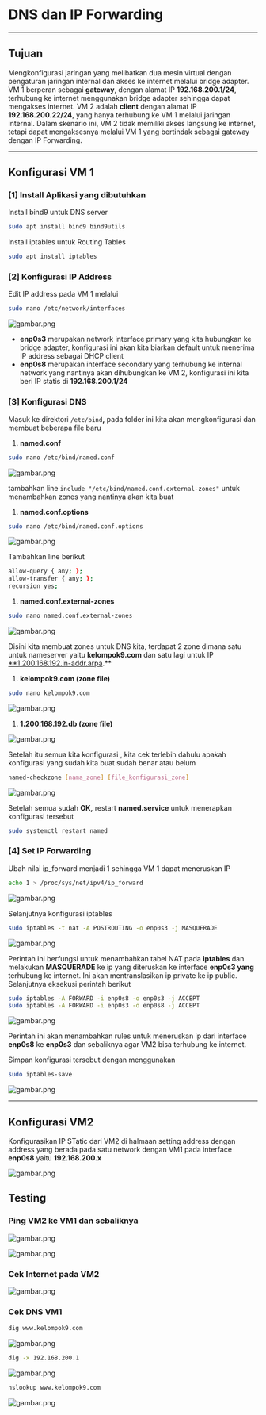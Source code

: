 
# DNS dan IP Forwarding

---

## Tujuan

Mengkonfigurasi jaringan yang melibatkan dua mesin virtual dengan pengaturan jaringan internal dan akses ke internet melalui bridge adapter. VM 1 berperan sebagai **gateway**, dengan alamat IP **192.168.200.1/24**, terhubung ke internet menggunakan bridge adapter sehingga dapat mengakses internet. VM 2 adalah **client** dengan alamat IP **192.168.200.22/24**, yang hanya terhubung ke VM 1 melalui jaringan internal. Dalam skenario ini, VM 2 tidak memiliki akses langsung ke internet, tetapi dapat mengaksesnya melalui VM 1 yang bertindak sebagai gateway dengan IP Forwarding.

---

## Konfigurasi VM 1

### [1] Install Aplikasi yang dibutuhkan

Install bind9 untuk DNS server

```bash
sudo apt install bind9 bind9utils
```

Install iptables untuk Routing Tables

```bash
sudo apt install iptables
```

### [2] Konfigurasi IP Address

Edit IP address pada VM 1 melalui 

```bash
sudo nano /etc/network/interfaces
```

![gambar.png](images/gambar.png)

- **enp0s3** merupakan network interface primary yang kita hubungkan ke bridge adapter, konfigurasi ini akan kita biarkan default untuk menerima IP address sebagai DHCP client
- **enp0s8** merupakan interface secondary yang terhubung ke internal network yang nantinya akan dihubungkan ke VM 2, konfigurasi ini kita beri IP statis di **192.168.200.1/24**

### [3] Konfigurasi DNS

Masuk ke direktori `/etc/bind`**,** pada folder ini kita akan mengkonfigurasi dan membuat beberapa file baru

1. **named.conf**

```bash
sudo nano /etc/bind/named.conf
```

![gambar.png](images/gambar%201.png)

tambahkan line `include "/etc/bind/named.conf.external-zones"` untuk menambahkan zones yang nantinya akan kita buat

1. **named.conf.options**

```bash
sudo nano /etc/bind/named.conf.options
```

![gambar.png](images/gambar%202.png)

Tambahkan line berikut

```bash
allow-query { any; };
allow-transfer { any; };
recursion yes;
```

1. **named.conf.external-zones**

```bash
sudo nano named.conf.external-zones
```

![gambar.png](images/gambar%203.png)

Disini kita membuat zones untuk DNS kita, terdapat 2 zone dimana satu untuk nameserver yaitu **kelompok9.com** dan satu lagi untuk IP [**1.200.168.192.in-addr.arpa](http://1.200.168.192.in-addr.arpa).**

1. **kelompok9.com (zone file)**

```bash
sudo nano kelompok9.com
```

![gambar.png](images/gambar%204.png)

1. **1.200.168.192.db (zone file)**

![gambar.png](images/gambar%205.png)

Setelah itu semua kita konfigurasi , kita cek terlebih dahulu apakah konfigurasi yang sudah kita buat sudah benar atau belum

```bash
named-checkzone [nama_zone] [file_konfigurasi_zone]
```

![gambar.png](images/gambar%206.png)

Setelah semua sudah **OK,** restart **named.service** untuk menerapkan konfigurasi tersebut

```bash
sudo systemctl restart named
```

### [4] Set IP Forwarding

Ubah nilai ip_forward menjadi 1 sehingga VM 1 dapat meneruskan IP 

```bash
echo 1 > /proc/sys/net/ipv4/ip_forward
```

![gambar.png](images/gambar%207.png)

Selanjutnya konfigurasi iptables

```bash
sudo iptables -t nat -A POSTROUTING -o enp0s3 -j MASQUERADE
```

![gambar.png](images/gambar%208.png)

Perintah ini berfungsi untuk menambahkan tabel NAT pada **iptables** dan melakukan **MASQUERADE** ke ip yang diteruskan ke interface **enp0s3 yang** terhubung ke internet. Ini akan mentranslasikan ip private ke ip public. Selanjutnya eksekusi perintah berikut 

```bash
sudo iptables -A FORWARD -i enp0s8 -o enp0s3 -j ACCEPT
sudo iptables -A FORWARD -i enp0s3 -o enp0s8 -j ACCEPT
```

![gambar.png](images/gambar%209.png)

Perintah ini akan menambahkan rules untuk meneruskan ip dari interface **enp0s8** ke **enp0s3** dan sebaliknya agar VM2 bisa terhubung ke internet.

Simpan konfigurasi tersebut dengan menggunakan

```bash
sudo iptables-save
```

![gambar.png](images/gambar%2010.png)

---

## Konfigurasi VM2

Konfigurasikan IP STatic dari VM2 di halmaan setting address dengan address yang berada pada satu network dengan VM1 pada interface **enp0s8** yaitu **192.168.200.x**

![gambar.png](images/gambar%2011.png)

## Testing

### Ping VM2 ke VM1 dan sebaliknya

![gambar.png](images/gambar%2012.png)

![gambar.png](images/gambar%2013.png)

### Cek Internet pada VM2

![gambar.png](images/gambar%2014.png)

### Cek DNS VM1

```bash
dig www.kelompok9.com
```

![gambar.png](images/gambar%2015.png)

```bash
dig -x 192.168.200.1
```

![gambar.png](images/gambar%2016.png)

```bash
nslookup www.kelompok9.com
```

![gambar.png](images/gambar%2017.png)
